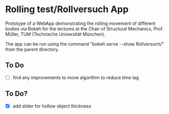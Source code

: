 # Rolling test/Rollversuch App

Prototype of a WebApp demonstrating the rolling movement of different bodies via Bokeh for the lectures at the Chair of Structural Mechanics, Prof. Müller, TUM (Technische Universität München).

The app can be run using the command "bokeh serve --show Rollversuch/" from the parent directory.

## To Do
- [ ] find any improvements to move algorithm to reduce time lag

## To Do?
- [x] add slider for hollow object thickness
